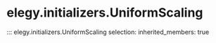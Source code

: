 
# elegy.initializers.UniformScaling

::: elegy.initializers.UniformScaling
    selection:
        inherited_members: true